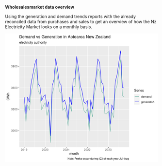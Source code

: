 **Wholesalesmarket data overview**

Using the generation and demand trends reports with the already reconciled data from purchases and sales to get an overview of how the Nz Electricity Market looks on a monthly basis. 

![wholesalesmarketnz](https://github.com/lina-berbesi/wholesalesmarket_data/blob/main/gen_dem_nz.png)
